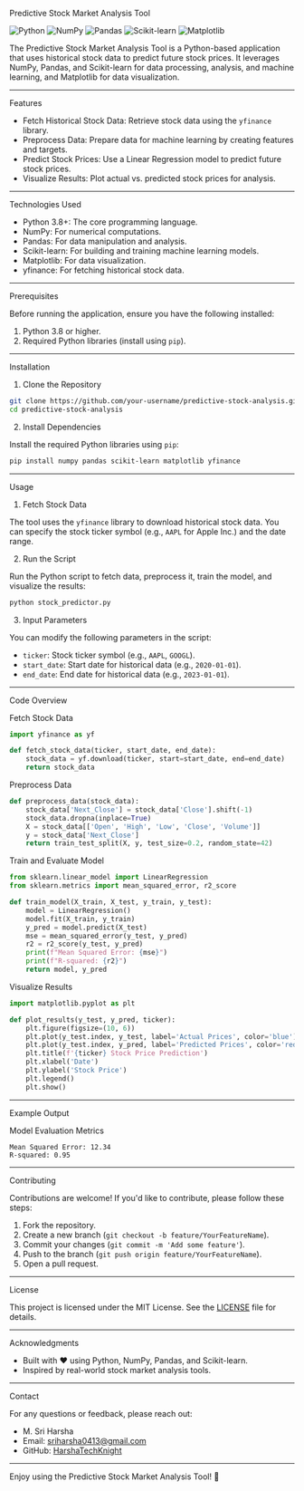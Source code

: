 Predictive Stock Market Analysis Tool

![Python](https://img.shields.io/badge/Python-3.8%2B-blue)
![NumPy](https://img.shields.io/badge/NumPy-1.21%2B-orange)
![Pandas](https://img.shields.io/badge/Pandas-1.3%2B-green)
![Scikit-learn](https://img.shields.io/badge/Scikit--learn-1.0%2B-yellow)
![Matplotlib](https://img.shields.io/badge/Matplotlib-3.4%2B-blue)

The Predictive Stock Market Analysis Tool is a Python-based application that uses historical stock data to predict future stock prices. It leverages NumPy, Pandas, and Scikit-learn for data processing, analysis, and machine learning, and Matplotlib for data visualization.

---

Features

- Fetch Historical Stock Data: Retrieve stock data using the `yfinance` library.
- Preprocess Data: Prepare data for machine learning by creating features and targets.
- Predict Stock Prices: Use a Linear Regression model to predict future stock prices.
- Visualize Results: Plot actual vs. predicted stock prices for analysis.

---

Technologies Used

- Python 3.8+: The core programming language.
- NumPy: For numerical computations.
- Pandas: For data manipulation and analysis.
- Scikit-learn: For building and training machine learning models.
- Matplotlib: For data visualization.
- yfinance: For fetching historical stock data.

---

Prerequisites

Before running the application, ensure you have the following installed:

1. Python 3.8 or higher.
2. Required Python libraries (install using `pip`).

---

Installation

1. Clone the Repository

```bash
git clone https://github.com/your-username/predictive-stock-analysis.git
cd predictive-stock-analysis
```

2. Install Dependencies

Install the required Python libraries using `pip`:

```bash
pip install numpy pandas scikit-learn matplotlib yfinance
```

---

Usage

1. Fetch Stock Data

The tool uses the `yfinance` library to download historical stock data. You can specify the stock ticker symbol (e.g., `AAPL` for Apple Inc.) and the date range.

2. Run the Script

Run the Python script to fetch data, preprocess it, train the model, and visualize the results:

```bash
python stock_predictor.py
```

3. Input Parameters

You can modify the following parameters in the script:

- `ticker`: Stock ticker symbol (e.g., `AAPL`, `GOOGL`).
- `start_date`: Start date for historical data (e.g., `2020-01-01`).
- `end_date`: End date for historical data (e.g., `2023-01-01`).

---

Code Overview

Fetch Stock Data

```python
import yfinance as yf

def fetch_stock_data(ticker, start_date, end_date):
    stock_data = yf.download(ticker, start=start_date, end=end_date)
    return stock_data
```

Preprocess Data

```python
def preprocess_data(stock_data):
    stock_data['Next_Close'] = stock_data['Close'].shift(-1)
    stock_data.dropna(inplace=True)
    X = stock_data[['Open', 'High', 'Low', 'Close', 'Volume']]
    y = stock_data['Next_Close']
    return train_test_split(X, y, test_size=0.2, random_state=42)
```

Train and Evaluate Model

```python
from sklearn.linear_model import LinearRegression
from sklearn.metrics import mean_squared_error, r2_score

def train_model(X_train, X_test, y_train, y_test):
    model = LinearRegression()
    model.fit(X_train, y_train)
    y_pred = model.predict(X_test)
    mse = mean_squared_error(y_test, y_pred)
    r2 = r2_score(y_test, y_pred)
    print(f"Mean Squared Error: {mse}")
    print(f"R-squared: {r2}")
    return model, y_pred
```

Visualize Results

```python
import matplotlib.pyplot as plt

def plot_results(y_test, y_pred, ticker):
    plt.figure(figsize=(10, 6))
    plt.plot(y_test.index, y_test, label='Actual Prices', color='blue')
    plt.plot(y_test.index, y_pred, label='Predicted Prices', color='red', linestyle='--')
    plt.title(f'{ticker} Stock Price Prediction')
    plt.xlabel('Date')
    plt.ylabel('Stock Price')
    plt.legend()
    plt.show()
```

---

Example Output

Model Evaluation Metrics

```
Mean Squared Error: 12.34
R-squared: 0.95
```

---

Contributing

Contributions are welcome! If you'd like to contribute, please follow these steps:

1. Fork the repository.
2. Create a new branch (`git checkout -b feature/YourFeatureName`).
3. Commit your changes (`git commit -m 'Add some feature'`).
4. Push to the branch (`git push origin feature/YourFeatureName`).
5. Open a pull request.

---

License

This project is licensed under the MIT License. See the [LICENSE](LICENSE) file for details.

---

Acknowledgments

- Built with ❤️ using Python, NumPy, Pandas, and Scikit-learn.
- Inspired by real-world stock market analysis tools.

---

Contact

For any questions or feedback, please reach out:

- M. Sri Harsha  
- Email: sriharsha0413@gmail.com  
- GitHub: [HarshaTechKnight](https://github.com/HarshaTechKnight)

---

Enjoy using the Predictive Stock Market Analysis Tool! 🚀
